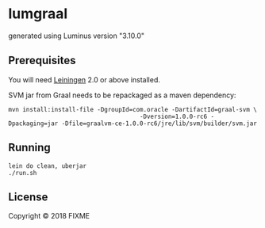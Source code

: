 # lumgraal

generated using Luminus version "3.10.0"


## Prerequisites

You will need [Leiningen][1] 2.0 or above installed.

[1]: https://github.com/technomancy/leiningen

SVM jar from Graal needs to be repackaged as a maven dependency:

    mvn install:install-file -DgroupId=com.oracle -DartifactId=graal-svm \
                                         -Dversion=1.0.0-rc6 -Dpackaging=jar -Dfile=graalvm-ce-1.0.0-rc6/jre/lib/svm/builder/svm.jar

## Running

    lein do clean, uberjar
    ./run.sh

## License

Copyright © 2018 FIXME
